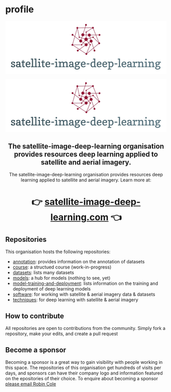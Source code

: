 # profile

<p align="center">
<img src="logo.png" width="700">
</p>

<div id="top"></div>

<div align="center">
  <p>
    <a href="ttps://www.satellite-image-deep-learning.com/" target="_blank">
        <img src="logo.png">
    </a>
</p>
  <h2>The satellite-image-deep-learning organisation provides resources deep learning applied to satellite and aerial imagery.</h2>

The satellite-image-deep-learning organisation provides resources deep learning applied to satellite and aerial imagery. Learn more at:

# 👉 [satellite-image-deep-learning.com](https://www.satellite-image-deep-learning.com/) 👈

</div>

## Repositories
This organisation hosts the following repositories:

- [annotation](https://github.com/satellite-image-deep-learning/annotation): provides information on the annotation of datasets
- [course](https://github.com/satellite-image-deep-learning/course): a structued course (work-in-progress)
- [datasets](https://github.com/satellite-image-deep-learning/datasets): lists many datasets
- [models](https://github.com/satellite-image-deep-learning/models): a hub for models (nothing to see, yet)
- [model-training-and-deployment](https://github.com/satellite-image-deep-learning/model-training-and-deployment): lists information on the training and deployment of deep learning models
- [software](https://github.com/satellite-image-deep-learning/software): for working with satellite & aerial imagery data & datasets
- [techniques](https://github.com/satellite-image-deep-learning/techniques): for deep learning with satellite & aerial imagery

## How to contribute
All repositories are open to contributions from the community. Simply fork a repository, make your edits, and create a pull request

## Become a sponsor
Becoming a sponsor is a great way to gain visibility with people working in this space. The repositories of this organisation get hundreds of visits per days, and sponsors can have their company logo and information featured on the epositories of their choice. To enquire about becoming a sponsor [please email Robin Cole](mailto:robin@deep-field-insights.com)
